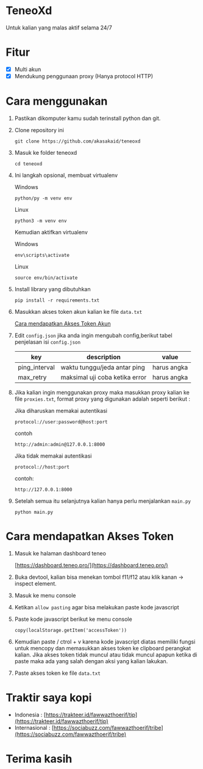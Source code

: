 # TeneoXd

Untuk kalian yang malas aktif selama 24/7

# Fitur

- [x] Multi akun
- [x] Mendukung penggunaan proxy (Hanya protocol HTTP)

# Cara menggunakan

1. Pastikan dikomputer kamu sudah terinstall python dan git.

2. Clone repository ini
   
	```
	git clone https://github.com/akasakaid/teneoxd
	```

3. Masuk ke folder teneoxd
   
   ```
   cd teneoxd
   ```

4. Ini langkah opsional, membuat virtualenv
   
   Windows
   ```
   python/py -m venv env
   ```

   Linux
   ```
   python3 -m venv env
   ```

   Kemudian aktifkan virtualenv 

   Windows
   ```
   env\scripts\activate
   ```

   Linux
   ```
   source env/bin/activate
   ```

5. Install library yang dibutuhkan
   ```
   pip install -r requirements.txt
   ```
6. Masukkan akses token akun kalian ke file `data.txt`
   
   [Cara mendapatkan Akses Token Akun](#Cara-Mendapatkan-Akses-Token)

7. Edit `config.json` jika anda ingin mengubah config,berikut tabel penjelasan isi `config.json`
   
   | key           | description                    | value       |
   | ------------- | ------------------------------ | ----------- |
   | ping_interval | waktu tunggu/jeda antar ping   | harus angka |
   | max_retry     | maksimal uji coba ketika error | harus angka |

8. Jika kalian ingin menggunakan proxy maka masukkan proxy kalian ke file `proxies.txt`, format proxy yang digunakan adalah seperti berikut :
   
   Jika diharuskan memakai autentikasi

   `protocol://user:password@host:port`

   contoh

   `http://admin:admin@127.0.0.1:8000`

   Jika tidak memakai autentikasi

   `protocol://host:port`

   contoh:

   `http://127.0.0.1:8000`

9.  Setelah semua itu selanjutnya kalian hanya perlu menjalankan `main.py`
    ```
    python main.py
    ```

# Cara mendapatkan Akses Token

1. Masuk ke halaman dashboard teneo
   
   [https://dashboard.teneo.pro/](https://dashboard.teneo.pro/)

2. Buka devtool, kalian bisa menekan tombol f11/f12 atau klik kanan -> inspect element.

3. Masuk ke menu console

4. Ketikan `allow pasting` agar bisa melakukan paste kode javascript

5. Paste kode javascript berikut ke menu console

   ```
   copy(localStorage.getItem('accessToken'))
   ```

6. Kemudian paste / ctrol + v karena kode javascript diatas memiliki fungsi untuk mencopy dan memasukkan akses token ke clipboard perangkat kalian. Jika akses token tidak muncul atau tidak muncul apapun ketika di paste maka ada yang salah dengan aksi yang kalian lakukan.

7. Paste akses token ke file `data.txt`

# Traktir saya kopi

- Indonesia : [https://trakteer.id/fawwazthoerif/tip](https://trakteer.id/fawwazthoerif/tip)
- Internasional : [https://sociabuzz.com/fawwazthoerif/tribe](https://sociabuzz.com/fawwazthoerif/tribe)

# Terima kasih